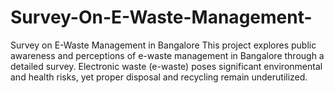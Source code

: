 # Survey-On-E-Waste-Management-
Survey on E-Waste Management in Bangalore  This project explores public awareness and perceptions of e-waste management in Bangalore through a detailed survey. Electronic waste (e-waste) poses significant environmental and health risks, yet proper disposal and recycling remain underutilized. 
